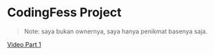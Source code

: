 # CodingFess Project
> Note: saya bukan ownernya, saya hanya penikmat basenya saja.

[Video Part 1](https://www.youtube.com/watch?v=bWojgjbd3KE)
